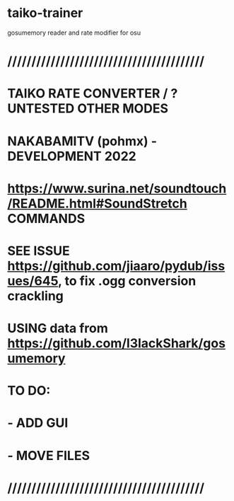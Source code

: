 # taiko-trainer
gosumemory reader and rate modifier for osu

# /////////////////////////////////////////
# TAIKO RATE CONVERTER / ? UNTESTED OTHER MODES
# NAKABAMITV (pohmx) - DEVELOPMENT 2022
# https://www.surina.net/soundtouch/README.html#SoundStretch COMMANDS
# SEE ISSUE https://github.com/jiaaro/pydub/issues/645, to fix .ogg conversion crackling
# USING data from https://github.com/l3lackShark/gosumemory
# TO DO: 
# - ADD GUI
# - MOVE FILES
# /////////////////////////////////////////
